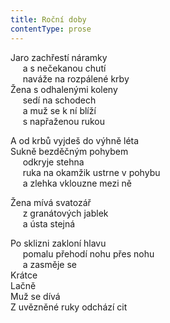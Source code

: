 ```yaml
---
title: Roční doby
contentType: prose
---
```


<section>

Jaro zachřestí náramky  
     a s nečekanou chutí  
     naváže na rozpálené krby  
Žena s odhalenými koleny  
     sedí na schodech  
     a muž se k ní blíží  
     s napřaženou rukou

A od krbů vyjdeš do výhně léta  
Sukně bezděčným pohybem  
     odkryje stehna  
     ruka na okamžik ustrne v pohybu  
     a zlehka vklouzne mezi ně

</section>

<section>

Žena mívá svatozář  
     z granátových jablek  
     a ústa stejná

</section>

<section>

Po sklizni zakloní hlavu  
     pomalu přehodí nohu přes nohu  
     a zasměje se  
Krátce  
Lačně  
Muž se dívá  
Z uvězněné ruky odchází cit

</section>
